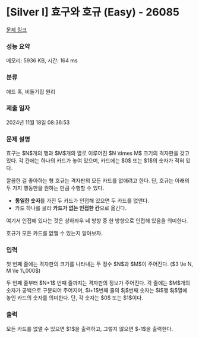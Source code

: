 # [Silver I] 효구와 호규 (Easy) - 26085 

[문제 링크](https://www.acmicpc.net/problem/26085) 

### 성능 요약

메모리: 5936 KB, 시간: 164 ms

### 분류

애드 혹, 비둘기집 원리

### 제출 일자

2024년 11월 18일 08:36:53

### 문제 설명

<p>효구는 $N$개의 행과 $M$개의 열로 이루어진 $N \times M$ 크기의 격자판을 갖고 있다. 각 칸에는 하나의 카드가 놓여 있으며, 카드에는 $0$ 또는 $1$의 숫자가 적혀 있다.</p>

<p>깔끔한 걸 좋아하는 형 호규는 격자판의 모든 카드를 없애려고 한다. 단, 호규는 아래의 두 가지 행동만을 원하는 만큼 수행할 수 있다.</p>

<ul>
	<li><strong>동일한 숫자</strong>를 가진 두 카드가 인접해 있으면 두 카드를 없앤다.</li>
	<li>카드 하나를 골라 <strong>카드가 없는 인접한 칸</strong>으로 옮긴다.</li>
</ul>

<p>여기서 인접해 있다는 것은 상하좌우 네 방향 중 한 방향으로 인접해 있음을 의미한다.</p>

<p>호규가 모든 카드를 없앨 수 있는지 알아보자.</p>

### 입력 

 <p>첫 번째 줄에는 격자판의 크기를 나타내는 두 정수 $N$과 $M$이 주어진다. ($3 \le N, M \le 1\,000$)</p>

<p>두 번째 줄부터 $N+1$ 번째 줄까지는 격자판의 정보가 주어진다. 각 줄에는 $M$개의 숫자가 공백으로 구분되어 주어지며, $i+1$번째 줄의 $j$번째 숫자는 $i$행 $j$열에 놓인 카드의 숫자를 의미한다. 단, 각 숫자는 $0$ 또는 $1$이다.</p>

### 출력 

 <p>모든 카드를 없앨 수 있으면 $1$을 출력하고, 그렇지 않으면 $-1$을 출력한다.</p>

